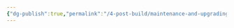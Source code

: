 ```yaml
---
{"dg-publish":true,"permalink":"/4-post-build/maintenance-and-upgrading/adding-or-removing-drives-from-nas/"}
---
```


